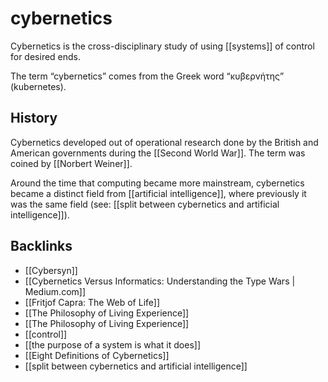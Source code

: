 # cybernetics

Cybernetics is the cross-disciplinary study of using [[systems]] of control for desired ends.

The term &ldquo;cybernetics&rdquo; comes from the Greek word &ldquo;κυβερνήτης&rdquo; (kubernetes).


## History

Cybernetics developed out of operational research done by the British and American governments during the [[Second World War]]. The term was coined by [[Norbert Weiner]].

Around the time that computing became more mainstream, cybernetics became a distinct field from [[artificial intelligence]], where previously it was the same field (see: [[split between cybernetics and artificial intelligence]]).


## Backlinks

-   [[Cybersyn]]
-   [[Cybernetics Versus Informatics: Understanding the Type Wars | Medium.com]]
-   [[Fritjof Capra: The Web of Life]]
-   [[The Philosophy of Living Experience]]
-   [[The Philosophy of Living Experience]]
-   [[control]]
-   [[the purpose of a system is what it does]]
-   [[Eight Definitions of Cybernetics]]
-   [[split between cybernetics and artificial intelligence]]
